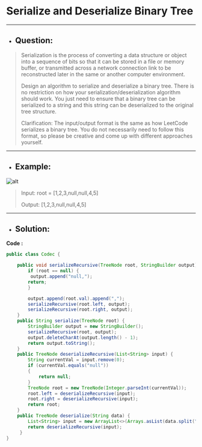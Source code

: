 # Serialize and Deserialize Binary Tree
---
- ## Question:
> Serialization is the process of converting a data structure or object into a sequence of bits so that it can be stored in a file or memory buffer, or transmitted across a network connection link to be reconstructed later in the same or another computer environment.
> 
> Design an algorithm to serialize and deserialize a binary tree. There is no restriction on how your serialization/deserialization algorithm should work. You just need to ensure that a binary tree can be serialized to a string and this string can be deserialized to the original tree structure.
> 
> Clarification: The input/output format is the same as how LeetCode serializes a binary tree. You do not necessarily need to follow this format, so please be creative and come up with different approaches yourself.
---
- ## Example:
![alt](https://assets.leetcode.com/uploads/2020/09/15/serdeser.jpg)
> Input: root = [1,2,3,null,null,4,5]
> 
> Output: [1,2,3,null,null,4,5]
---
- ## Solution:
**Code :**
```java
public class Codec {

    public void serializeRecursive(TreeNode root, StringBuilder output) {
        if (root == null) {
         output.append("null,");
        return;
        }

        output.append(root.val).append(",");
        serializeRecursive(root.left, output);
        serializeRecursive(root.right, output);
    }
    public String serialize(TreeNode root) {
        StringBuilder output = new StringBuilder();
        serializeRecursive(root, output);
        output.deleteCharAt(output.length() - 1);
        return output.toString();
    }
    public TreeNode deserializeRecursive(List<String> input) {
        String currentVal = input.remove(0);
        if (currentVal.equals("null")) 
        {
            return null;
        }
        TreeNode root = new TreeNode(Integer.parseInt(currentVal));
        root.left = deserializeRecursive(input);
        root.right = deserializeRecursive(input);
        return root;
    }
    public TreeNode deserialize(String data) {
        List<String> input = new ArrayList<>(Arrays.asList(data.split(",")));
        return deserializeRecursive(input);
     }
}
